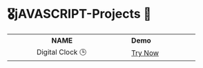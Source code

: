 # 🎖️jAVASCRIPT-Projects 🤖

<table>
  <tr>
    <th>&nbsp&nbsp&nbsp&nbsp&nbsp&nbsp&nbsp&nbsp&nbsp&nbsp&nbsp&nbsp&nbsp&nbsp&nbsp&nbsp&nbsp&nbsp&nbsp&nbsp&nbsp&nbspNAME&nbsp&nbsp&nbsp&nbsp&nbsp&nbsp&nbsp&nbsp&nbsp&nbsp&nbsp&nbsp&nbsp&nbsp</th>
    <th>&nbsp&nbsp&nbsp&nbsp&nbsp&nbsp&nbsp&nbsp&nbsp&nbsp&nbsp&nbsp&nbsp&nbspDemo&nbsp&nbsp&nbsp&nbsp&nbsp&nbsp&nbsp&nbsp&nbsp&nbsp&nbsp&nbsp&nbsp&nbsp&nbsp&nbsp&nbsp&nbsp&nbsp&nbsp&nbsp&nbsp</th>
  </tr>
  <tr>
    <td>
      &nbsp&nbsp&nbsp&nbsp&nbsp&nbsp&nbsp&nbsp&nbsp&nbsp&nbsp&nbsp&nbsp&nbspDigital Clock 🕒                                             
    </td>
    <td>
      &nbsp&nbsp&nbsp&nbsp&nbsp&nbsp&nbsp&nbsp&nbsp&nbsp&nbsp&nbsp&nbsp&nbsp<a href="https://suryaprakashkalyanam.github.io/jAVASCRIPT-Projects/Digital%20Clock/" target="_blank">Try Now</a>
    </td>
  </tr>
</table>
